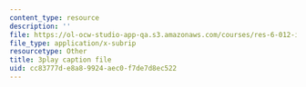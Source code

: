 ```yaml
---
content_type: resource
description: ''
file: https://ol-ocw-studio-app-qa.s3.amazonaws.com/courses/res-6-012-introduction-to-probability-spring-2018/cc83777de8a89924aec0f7de7d8ec522_LBiYeL4qD2M.srt
file_type: application/x-subrip
resourcetype: Other
title: 3play caption file
uid: cc83777d-e8a8-9924-aec0-f7de7d8ec522
---
```

